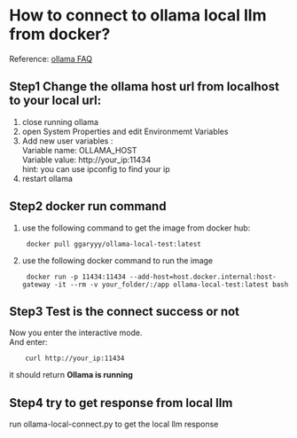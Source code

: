 # How to connect to ollama local llm from docker?
Reference: [ollama FAQ](https://github.com/ollama/ollama/blob/main/docs/faq.md)
## Step1 Change the ollama host url from localhost to your local url:
1. close running ollama
2. open System Properties and edit Environmemt Variables
3. Add new user variables :\
    Variable name: OLLAMA_HOST\
    Variable value: http://your_ip:11434\
    hint: you can use ipconfig to find your ip
4. restart ollama

## Step2 docker run command
1. use the following command to get the image from docker hub: 

        docker pull ggaryyy/ollama-local-test:latest 

2. use the following docker command to run the image

        docker run -p 11434:11434 --add-host=host.docker.internal:host-gateway -it --rm -v your_folder/:/app ollama-local-test:latest bash

## Step3 Test is the connect success or not
Now you enter the interactive mode.\
And enter:

        curl http://your_ip:11434

it should return **Ollama is running** 

## Step4 try to get response from local llm
run ollama-local-connect.py to get the local llm response
